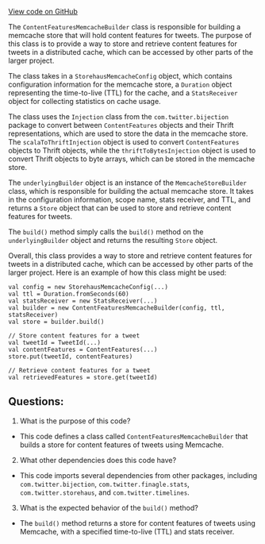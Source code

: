 [View code on GitHub](https://github.com/misbahsy/the-algorithm/timelineranker/server/src/main/scala/com/twitter/timelineranker/clients/content_features_cache/ContentFeaturesMemcacheBuilder.scala)

The `ContentFeaturesMemcacheBuilder` class is responsible for building a memcache store that will hold content features for tweets. The purpose of this class is to provide a way to store and retrieve content features for tweets in a distributed cache, which can be accessed by other parts of the larger project.

The class takes in a `StorehausMemcacheConfig` object, which contains configuration information for the memcache store, a `Duration` object representing the time-to-live (TTL) for the cache, and a `StatsReceiver` object for collecting statistics on cache usage.

The class uses the `Injection` class from the `com.twitter.bijection` package to convert between `ContentFeatures` objects and their Thrift representations, which are used to store the data in the memcache store. The `scalaToThriftInjection` object is used to convert `ContentFeatures` objects to Thrift objects, while the `thriftToBytesInjection` object is used to convert Thrift objects to byte arrays, which can be stored in the memcache store.

The `underlyingBuilder` object is an instance of the `MemcacheStoreBuilder` class, which is responsible for building the actual memcache store. It takes in the configuration information, scope name, stats receiver, and TTL, and returns a `Store` object that can be used to store and retrieve content features for tweets.

The `build()` method simply calls the `build()` method on the `underlyingBuilder` object and returns the resulting `Store` object.

Overall, this class provides a way to store and retrieve content features for tweets in a distributed cache, which can be accessed by other parts of the larger project. Here is an example of how this class might be used:

```
val config = new StorehausMemcacheConfig(...)
val ttl = Duration.fromSeconds(60)
val statsReceiver = new StatsReceiver(...)
val builder = new ContentFeaturesMemcacheBuilder(config, ttl, statsReceiver)
val store = builder.build()

// Store content features for a tweet
val tweetId = TweetId(...)
val contentFeatures = ContentFeatures(...)
store.put(tweetId, contentFeatures)

// Retrieve content features for a tweet
val retrievedFeatures = store.get(tweetId)
```
## Questions: 
 1. What is the purpose of this code?
- This code defines a class called `ContentFeaturesMemcacheBuilder` that builds a store for content features of tweets using Memcache.

2. What other dependencies does this code have?
- This code imports several dependencies from other packages, including `com.twitter.bijection`, `com.twitter.finagle.stats`, `com.twitter.storehaus`, and `com.twitter.timelines`.

3. What is the expected behavior of the `build()` method?
- The `build()` method returns a store for content features of tweets using Memcache, with a specified time-to-live (TTL) and stats receiver.